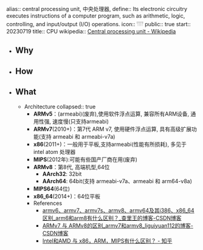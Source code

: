 alias:: central processing unit, 中央处理器,
define:: Its electronic circuitry executes instructions of a computer program, such as arithmetic, logic, controlling, and input/output (I/O) operations.
icon:: 𓇲
public:: true
start:: 20230719
title:: CPU
wikipedia:: [Central processing unit - Wikipedia](https://en.wikipedia.org/wiki/Central_processing_unit)

- ## Why
- ## How
- ## What
  - Architecture
    collapsed:: true
    - **ARMv5**：(armeabi)(废弃),使用软件浮点运算, 兼容所有ARM设备, 通用性强, 速度慢(只支持armeabi)
    - **ARMv7**(2010+)：第7代 ARM v7, 使用硬件浮点运算, 具有高级扩展功能(支持 armeabi 和 armeabi-v7a)
    - **x86**(2011+)：一般用于平板,支持armeabi(性能有所损耗), 多见于 intel atom 处理器
    - **MIPS**(2012年):可能有些国产厂商在用(废弃)
    - **ARMv8**：第8代, 高端机型,64位
      - **AArch32**: 32bit
      - **AArch64**: 64bit(支持 armeabi-v7a、armeabi 和 arm64-v8a)
    - **MIPS64**(64位)
    - **x86_64**(2014+)：64位平板
    - References
      - [armv6、armv7、armv7s、armv8、armv64及其i386、x86_64区别_arm6和arm8有什么区别？_查里王的博客-CSDN博客](https://blog.csdn.net/tony_vip/article/details/105889734)
      - [ARMv7 与 ARMv8的区别_armv7和armv8_liguiyuan112的博客-CSDN博客](https://blog.csdn.net/u012505617/article/details/89205642)
      - [Intel和AMD 与 x86，ARM，MIPS有什么区别？ - 知乎](https://www.zhihu.com/question/63627218)